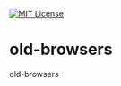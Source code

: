 [![MIT License][license-image]][license-url]

# old-browsers
old-browsers

[license-image]: http://img.shields.io/badge/license-MIT-blue.svg?style=flat
[license-url]: LICENSE


